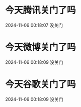 # 今天腾讯关门了吗

2024-11-06 00:18:07 没关门

# 今天微博关门了吗

2024-11-06 00:18:09 没关门

# 今天谷歌关门了吗

2024-11-06 00:18:09 没关门

